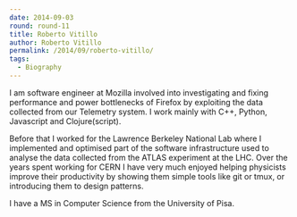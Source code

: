 ```yaml
---
date: 2014-09-03
round: round-11
title: Roberto Vitillo
author: Roberto Vitillo
permalink: /2014/09/roberto-vitillo/
tags:
  - Biography
---
```

I am software engineer at Mozilla involved into investigating and fixing performance and power bottlenecks of Firefox by exploiting the data collected from our Telemetry system. I work mainly with C++, Python, Javascript and Clojure(script).

Before that I worked for the Lawrence Berkeley National Lab where I implemented and optimised part of the software infrastructure used to analyse the data collected from the ATLAS experiment at the LHC. Over the years spent working for CERN I have very much enjoyed helping physicists improve their productivity by showing them simple tools like git or tmux, or introducing them to design patterns.

I have a MS in Computer Science from the University of Pisa.

